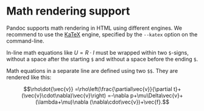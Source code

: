 # Math rendering support

Pandoc supports math rendering in HTML using different engines. We recommend to use the [KaTeX](https://katex.org/) engine, specified by the `--katex` option on the command-line.

In-line math equations like $U = R \cdot I$ must be wrapped within two `$`-signs, without a space after the starting `$` and without a space before the ending `$`.

Math equations in a separate line are defined using two `$$`. They are rendered like this:

$$\rho\dot{\vec{v}}
=\rho\left(\frac{\partial\vec{v}}{\partial t}+(\vec{v}\cdot\nabla)\vec{v}\right)
=-\nabla p+\mu\Delta\vec{v}+(\lambda+\mu)\nabla (\nabla\cdot\vec{v})+\vec{f}.$$
